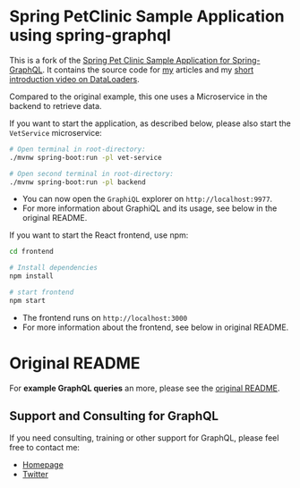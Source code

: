 # Spring PetClinic Sample Application using spring-graphql

This is a fork of the [Spring Pet Clinic Sample Application
for Spring-GraphQL](https://github.com/spring-petclinic/spring-petclinic-graphql).
It contains the source code for [my](https://nilshartmann.net) articles and my [short introduction video on DataLoaders](https://youtu.be/wgPAQ0K2e5Y).

Compared to the original example, this one uses a Microservice
in the backend to retrieve data.

If you want to start the application, as described below,
please also start the `VetService` microservice:

```bash
# Open terminal in root-directory:
./mvnw spring-boot:run -pl vet-service

# Open second terminal in root-directory:
./mvnw spring-boot:run -pl backend
```

* You can now open the `GraphiQL` explorer on `http://localhost:9977`. 
* For more information about GraphiQL and its usage, see below in the original README.

If you want to start the React frontend, use npm:
```bash
cd frontend

# Install dependencies
npm install

# start frontend
npm start
```

* The frontend runs on `http://localhost:3000`
* For more information about the frontend, see below in original README.

# Original README

For **example GraphQL queries** an more, please see the [original README](https://github.com/spring-petclinic/spring-petclinic-graphql/blob/main/readme.md).


## Support and Consulting for GraphQL

If you need consulting, training or other support for GraphQL, please feel free to contact me:
* [Homepage](https://nilshartmann.net/graphql)
* [Twitter](https://twitter.com/nilshartmann)

